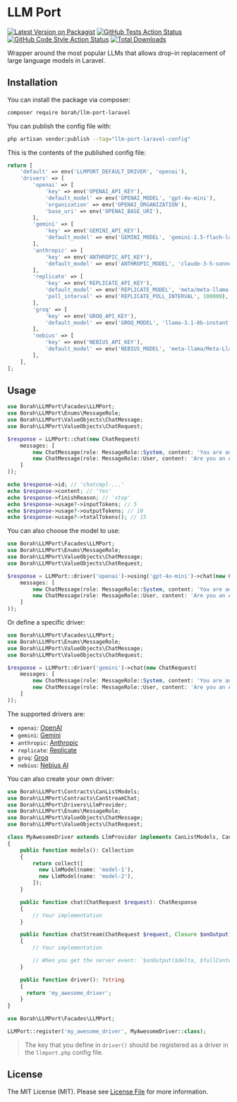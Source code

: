 # LLM Port

[![Latest Version on Packagist](https://img.shields.io/packagist/v/borahlabs/llm-port-laravel.svg?style=flat-square)](https://packagist.org/packages/borah/llm-port-laravel)
[![GitHub Tests Action Status](https://img.shields.io/github/actions/workflow/status/borahlabs/llm-port-laravel/run-tests.yml?branch=main&label=tests&style=flat-square)](https://github.com/borahlabs/llm-port-laravel/actions?query=workflow%3Arun-tests+branch%3Amain)
[![GitHub Code Style Action Status](https://img.shields.io/github/actions/workflow/status/borahlabs/llm-port-laravel/fix-php-code-style-issues.yml?branch=main&label=code%20style&style=flat-square)](https://github.com/borahlabs/llm-port-laravel/actions?query=workflow%3A"Fix+PHP+code+style+issues"+branch%3Amain)
[![Total Downloads](https://img.shields.io/packagist/dt/borahlabs/llm-port-laravel.svg?style=flat-square)](https://packagist.org/packages/borah/llm-port-laravel)

Wrapper around the most popular LLMs that allows drop-in replacement of large language models in Laravel.

## Installation

You can install the package via composer:

```bash
composer require borah/llm-port-laravel
```

You can publish the config file with:

```bash
php artisan vendor:publish --tag="llm-port-laravel-config"
```

This is the contents of the published config file:

```php
return [
    'default' => env('LLMPORT_DEFAULT_DRIVER', 'openai'),
    'drivers' => [
        'openai' => [
            'key' => env('OPENAI_API_KEY'),
            'default_model' => env('OPENAI_MODEL', 'gpt-4o-mini'),
            'organization' => env('OPENAI_ORGANIZATION'),
            'base_uri' => env('OPENAI_BASE_URI'),
        ],
        'gemini' => [
            'key' => env('GEMINI_API_KEY'),
            'default_model' => env('GEMINI_MODEL', 'gemini-1.5-flash-latest'),
        ],
        'anthropic' => [
            'key' => env('ANTHROPIC_API_KEY'),
            'default_model' => env('ANTHROPIC_MODEL', 'claude-3-5-sonnet-20240620'),
        ],
        'replicate' => [
            'key' => env('REPLICATE_API_KEY'),
            'default_model' => env('REPLICATE_MODEL', 'meta/meta-llama-3-8b-instruct'),
            'poll_interval' => env('REPLICATE_POLL_INTERVAL', 100000),
        ],
        'groq' => [
            'key' => env('GROQ_API_KEY'),
            'default_model' => env('GROQ_MODEL', 'llama-3.1-8b-instant'),
        ],
        'nebius' => [
            'key' => env('NEBIUS_API_KEY'),
            'default_model' => env('NEBIUS_MODEL', 'meta-llama/Meta-Llama-3.1-8B-Instruct'),
        ],
    ],
];

```

## Usage

```php
use Borah\LLMPort\Facades\LLMPort;
use Borah\LLMPort\Enums\MessageRole;
use Borah\LLMPort\ValueObjects\ChatMessage;
use Borah\LLMPort\ValueObjects\ChatRequest;

$response = LLMPort::chat(new ChatRequest(
    messages: [
        new ChatMessage(role: MessageRole::System, content: 'You are an AI assistant that just replies with Yes or No'),
        new ChatMessage(role: MessageRole::User, content: 'Are you an AI model?'),
    ]
));

echo $response->id; // 'chatcmpl-...'
echo $response->content; // 'Yes'
echo $response->finishReason; // 'stop'
echo $response->usage?->inputTokens; // 5
echo $response->usage?->outputTokens; // 10
echo $response->usage?->totalTokens(); // 15
```

You can also choose the model to use:

```php
use Borah\LLMPort\Facades\LLMPort;
use Borah\LLMPort\Enums\MessageRole;
use Borah\LLMPort\ValueObjects\ChatMessage;
use Borah\LLMPort\ValueObjects\ChatRequest;

$response = LLMPort::driver('openai')->using('gpt-4o-mini')->chat(new ChatRequest(
    messages: [
        new ChatMessage(role: MessageRole::System, content: 'You are an AI assistant that just replies with Yes or No'),
        new ChatMessage(role: MessageRole::User, content: 'Are you an AI model?'),
    ]
));
```

Or define a specific driver:

```php
use Borah\LLMPort\Facades\LLMPort;
use Borah\LLMPort\Enums\MessageRole;
use Borah\LLMPort\ValueObjects\ChatMessage;
use Borah\LLMPort\ValueObjects\ChatRequest;

$response = LLMPort::driver('gemini')->chat(new ChatRequest(
    messages: [
        new ChatMessage(role: MessageRole::System, content: 'You are an AI assistant that just replies with Yes or No'),
        new ChatMessage(role: MessageRole::User, content: 'Are you an AI model?'),
    ]
));
```

The supported drivers are:

- `openai`: [OpenAI](https://openai.com/)
- `gemini`: [Gemini](https://ai.google.dev/)
- `anthropic`: [Anthropic](https://www.anthropic.com/)
- `replicate`: [Replicate](https://replicate.com/)
- `groq`: [Groq](https://groq.com/)
- `nebius`: [Nebius AI](https://nebius.ai/)

You can also create your own driver:

```php
use Borah\LLMPort\Contracts\CanListModels;
use Borah\LLMPort\Contracts\CanStreamChat;
use Borah\LLMPort\Drivers\LlmProvider;
use Borah\LLMPort\Enums\MessageRole;
use Borah\LLMPort\ValueObjects\ChatMessage;
use Borah\LLMPort\ValueObjects\ChatRequest;

class MyAwesomeDriver extends LlmProvider implements CanListModels, CanStreamChat
{
    public function models(): Collection
    {
        return collect([
          new LlmModel(name: 'model-1'),
          new LlmModel(name: 'model-2'),
        ]);
    }

    public function chat(ChatRequest $request): ChatResponse
    {
        // Your implementation
    }

    public function chatStream(ChatRequest $request, Closure $onOutput): ChatResponse
    {
        // Your implementation

        // When you get the server event: `$onOutput($delta, $fullContent);`
    }

    public function driver(): ?string
    {
      return 'my_awesome_driver';
    }
}
```

```php
use Borah\LLMPort\Facades\LLMPort;

LLMPort::register('my_awesome_driver', MyAwesomeDriver::class);
```

> The key that you define in `driver()` should be registered as a driver in the `llmport.php` config file.

## License

The MIT License (MIT). Please see [License File](LICENSE.md) for more information.
